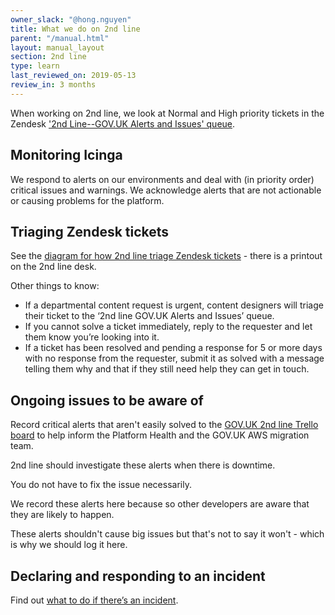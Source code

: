 ```yaml
---
owner_slack: "@hong.nguyen"
title: What we do on 2nd line
parent: "/manual.html"
layout: manual_layout
section: 2nd line
type: learn
last_reviewed_on: 2019-05-13
review_in: 3 months
---
```


When working on 2nd line, we look at Normal and High priority tickets in the Zendesk ['2nd Line--GOV.UK Alerts and Issues' queue](https://govuk.zendesk.com/agent/filters/360000051009).

## Monitoring Icinga
We respond to alerts on our environments and deal with (in priority order) critical issues and warnings. We acknowledge alerts that are not actionable or causing problems for the platform.

## Triaging Zendesk tickets
See the [diagram for how 2nd line triage Zendesk tickets](https://drive.google.com/a/digital.cabinet-office.gov.uk/file/d/0B72Q_z4wkLglYkVQd01LSWYwNjNha3NrYVVIMF91eXk3NU1r/view?usp=sharing) - there is a printout on the 2nd line desk.

Other things to know:

* If a departmental content request is urgent, content designers will triage their ticket to the ‘2nd line GOV.UK Alerts and Issues’ queue.
* If you cannot solve a ticket immediately, reply to the requester and let them know you’re looking into it.
* If a ticket has been resolved and pending a response  for 5 or more days with no response from the requester, submit it as solved with a message telling them why and that if they still need help they can get in touch.

## Ongoing issues to be aware of

Record critical alerts that aren't easily solved to the [GOV.UK 2nd line Trello board](https://trello.com/b/M7UzqXpk/govuk-2nd-line) to help inform the Platform Health and the GOV.UK AWS migration team.

2nd line should investigate these alerts when there is downtime.

You do not have to fix the issue necessarily.

We record these alerts here because so other developers are aware that they are likely to happen.

These alerts shouldn't cause big issues but that's not to say it won't - which is why we should log it here.

## Declaring and responding to an incident
Find out [what to do if there’s an incident](/manual/incident-management-guidance.html).
